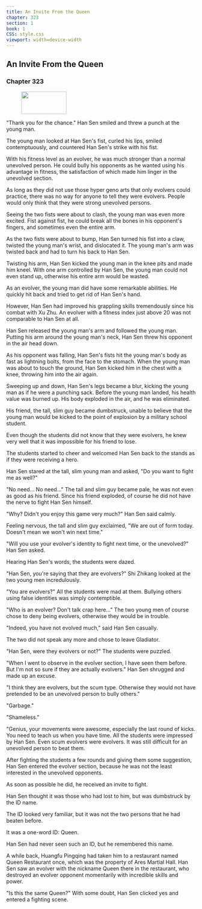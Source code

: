 ```yaml
---
title: An Invite From the Queen
chapter: 323
section: 1
book: 1
CSS: style.css
viewport: width=device-width
---
```


## An Invite From the Queen

### Chapter 323

<figure>
	<img src="../Images/gem.gif" alt="" id="gem" width="120" height="60" />
</figure>

"Thank you for the chance." Han Sen smiled and threw a punch at the young man.

The young man looked at Han Sen's fist, curled his lips, smiled contemptuously, and countered Han Sen's strike with his fist.

With his fitness level as an evolver, he was much stronger than a normal unevolved person. He could bully his opponents as he wanted using his advantage in fitness, the satisfaction of which made him linger in the unevolved section.

As long as they did not use those hyper geno arts that only evolvers could practice, there was no way for anyone to tell they were evolvers. People would only think that they were strong unevolved persons.

Seeing the two fists were about to clash, the young man was even more excited. Fist against fist, he could break all the bones in his opponent's fingers, and sometimes even the entire arm.

As the two fists were about to bump, Han Sen turned his fist into a claw, twisted the young man's wrist, and dislocated it. The young man's arm was twisted back and had to turn his back to Han Sen.

Twisting his arm, Han Sen kicked the young man in the knee pits and made him kneel. With one arm controlled by Han Sen, the young man could not even stand up, otherwise his entire arm would be wasted.

As an evolver, the young man did have some remarkable abilities. He quickly hit back and tried to get rid of Han Sen's hand.

However, Han Sen had improved his grappling skills tremendously since his combat with Xu Zhu. An evolver with a fitness index just above 20 was not comparable to Han Sen at all.

Han Sen released the young man's arm and followed the young man. Putting his arm around the young man's neck, Han Sen threw his opponent in the air head down.

As his opponent was falling, Han Sen's fists hit the young man's body as fast as lightning bolts, from the face to the stomach. When the young man was about to touch the ground, Han Sen kicked him in the chest with a knee, throwing him into the air again.

Sweeping up and down, Han Sen's legs became a blur, kicking the young man as if he were a punching sack. Before the young man landed, his health value was burned up. His body exploded in the air, and he was eliminated.

His friend, the tall, slim guy became dumbstruck, unable to believe that the young man would be kicked to the point of explosion by a military school student.

Even though the students did not know that they were evolvers, he knew very well that it was impossible for his friend to lose.

The students started to cheer and welcomed Han Sen back to the stands as if they were receiving a hero.

Han Sen stared at the tall, slim young man and asked, "Do you want to fight me as well?"

"No need… No need…" The tall and slim guy became pale, he was not even as good as his friend. Since his friend exploded, of course he did not have the nerve to fight Han Sen himself.

"Why? Didn't you enjoy this game very much?" Han Sen said calmly.

Feeling nervous, the tall and slim guy exclaimed, "We are out of form today. Doesn't mean we won't win next time."

"Will you use your evolver's identity to fight next time, or the unevolved?" Han Sen asked.

Hearing Han Sen's words, the students were dazed.

"Han Sen, you're saying that they are evolvers?" Shi Zhikang looked at the two young men incredulously.

"You are evolvers?" All the students were mad at them. Bullying others using false identities was simply contemptible.

"Who is an evolver? Don't talk crap here…" The two young men of course chose to deny being evolvers, otherwise they would be in trouble.

"Indeed, you have not evolved much," said Han Sen casually.

The two did not speak any more and chose to leave Gladiator.

"Han Sen, were they evolvers or not?" The students were puzzled.

"When I went to observe in the evolver section, I have seen them before. But I'm not so sure if they are actually evolvers." Han Sen shrugged and made up an excuse.

"I think they are evolvers, but the scum type. Otherwise they would not have pretended to be an unevolved person to bully others."

"Garbage."

"Shameless."

"Genius, your movements were awesome, especially the last round of kicks. You need to teach us when you have time. All the students were impressed by Han Sen. Even scum evolvers were evolvers. It was still difficult for an unevolved person to beat them.

After fighting the students a few rounds and giving them some suggestion, Han Sen entered the evolver section, because he was not the least interested in the unevolved opponents.

As soon as possible he did, he received an invite to fight.

Han Sen thought it was those who had lost to him, but was dumbstruck by the ID name.

The ID looked very familiar, but it was not the two persons that he had beaten before.

It was a one-word ID: Queen.

Han Sen had never seen such an ID, but he remembered this name.

A while back, Huangfu Pingqing had taken him to a restaurant named Queen Restaurant once, which was the property of Ares Martial Hall. Han Sen saw an evolver with the nickname Queen there in the restaurant, who destroyed an evolver opponent momentarily with incredible skills and power.

"Is this the same Queen?" With some doubt, Han Sen clicked yes and entered a fighting scene.